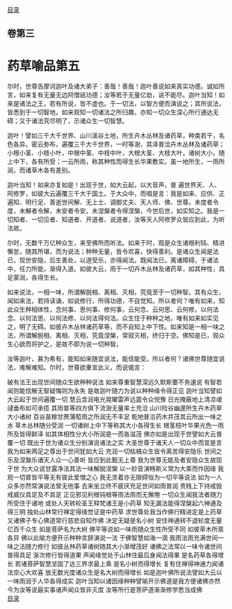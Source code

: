 <div class="menu"><a href="/lotus-sutra/#/table-of-contents">目录</a></div>
<hgroup>
  <h2>卷第三</h2>
  <h1>药草喻品第五</h1>
</hgroup>
<p>
  尔时，世尊告摩诃迦叶及诸大弟子：善哉！善哉！迦叶善说如来真实功德。诚如所言，如来复有无量无边阿僧祇功德；汝等若于无量亿劫，说不能尽。迦叶当知！如来是诸法之王，若有所说，皆不虚也。于一切法，以智方便而演说之；其所说法，皆悉到于一切智地。如来观知一切诸法之所归趣，亦知一切众生深心所行通达无碍；又于诸法究尽明了，示诸众生一切智慧。
</p>
<p>
  迦叶！譬如三千大千世界、山川溪谷土地，所生卉木丛林及诸药草，种类若干，名色各异。密云弥布，遍覆三千大千世界，一时等澍，其泽普洽卉木丛林及诸药草；小根小茎、小枝小叶，中根中茎、中枝中叶，大根大茎、大枝大叶，诸树大小，随上中下，各有所受；一云所雨，称其种性而得生长华果敷实。虽一地所生，一雨所润，而诸草木各有差别。
</p>
<p>
  迦叶当知！如来亦复如是！出现于世，如大云起，以大音声，普
  遍世界天、人、阿修罗，如彼大云遍覆三千大千国土。于大众中，而唱是言：我是如来、应供、正遍知、明行足、善逝世间解、无上士、调御丈夫、天人师、佛、世尊。未度者令度，未解者令解，未安者令安，未涅槃者令得涅槃，今世后世，如实知之。我是一切知者、一切见者、知道者、开道者、说道者，汝等天人阿修罗众皆应到此，为听法故。
</p>
<p>
  尔时，无数千万亿种众生，来至佛所而听法。如来于时，观是众生诸根利钝、精进懈怠，随其所堪，而为说法；种种无量，皆令欢喜，快得善利。是诸众生闻是法已，现世安隐，后生善处，以道受乐，亦得闻法。既闻法已，离诸障碍，于诸法中，任力所能，渐得入道。如彼大云，雨于一切卉木丛林及诸药草，如其种性，具足蒙润，各得生长。
</p>
<p>
  如来说法，一相一味，所谓解脱相、离相、灭相，究竟至于一切种智。其有众生，闻如来法，若持读诵，如说修行，所得功德，不自觉知。所以者何？唯有如来，知此众生种相体性，念何事、思何事、修何事，云何念、云何思、云何修，以何法念、以何法思、以何法修、以何法得何法。众生住于种种之地，唯有如来如实见之，明了无碍。如彼卉木丛林诸药草等，而不自知上中下性。如来知是一相一味之法，所谓解脱相、离相、灭相，究竟涅槃，常寂灭相，终归于空。佛知是已，观众生心欲而将护之，是故不即为说一切种智。
</p>
<p>
  汝等迦叶，甚为希有，能知如来随宜说法，能信能受。所以者何？诸佛世尊随宜说法，难解难知。尔时，世尊欲重宣此义，而说偈言：
</p>
<div class="commentary">
  <span class="commentary__sentence">破有法王</span
  ><span class="commentary__sentence">出现世间</span
  ><span class="commentary__sentence">随众生欲</span
  ><span class="commentary__sentence">种种说法</span>
  <span class="commentary__sentence">如来尊重</span
  ><span class="commentary__sentence">智慧深远</span
  ><span class="commentary__sentence">久默斯要</span
  ><span class="commentary__sentence">不务速说</span>
  <span class="commentary__sentence">有智若闻</span
  ><span class="commentary__sentence">则能信解</span
  ><span class="commentary__sentence">无智疑悔</span
  ><span class="commentary__sentence">则为永失</span>
  <span class="commentary__sentence">是故迦叶</span
  ><span class="commentary__sentence">随力为说</span
  ><span class="commentary__sentence">以种种缘</span
  ><span class="commentary__sentence">令得正见</span>
  <span class="commentary__sentence">迦叶当知</span
  ><span class="commentary__sentence">譬如大云</span
  ><span class="commentary__sentence">起于世间</span
  ><span class="commentary__sentence">遍覆一切</span>
  <span class="commentary__sentence">慧云含润</span
  ><span class="commentary__sentence">电光晃曜</span
  ><span class="commentary__sentence">雷声远震</span
  ><span class="commentary__sentence">令众悦豫</span>
  <span class="commentary__sentence">日光掩蔽</span
  ><span class="commentary__sentence">地上清凉</span
  ><span class="commentary__sentence">叆叇垂布</span
  ><span class="commentary__sentence">如可承揽</span>
  <span class="commentary__sentence">其雨普等</span
  ><span class="commentary__sentence">四方俱下</span
  ><span class="commentary__sentence">流澍无量</span
  ><span class="commentary__sentence">率土充洽</span>
  <span class="commentary__sentence">山川险谷</span
  ><span class="commentary__sentence">幽邃所生</span
  ><span class="commentary__sentence">卉木药草</span
  ><span class="commentary__sentence">大小诸树</span>
  <span class="commentary__sentence">百谷苗稼</span
  ><span class="commentary__sentence">甘蔗蒲萄</span
  ><span class="commentary__sentence">雨之所润</span
  ><span class="commentary__sentence">无不丰足</span>
  <span class="commentary__sentence">乾地普洽</span
  ><span class="commentary__sentence">药木并茂</span
  ><span class="commentary__sentence">其云所出</span
  ><span class="commentary__sentence">一味之水</span>
  <span class="commentary__sentence">草木丛林</span
  ><span class="commentary__sentence">随分受润</span>
  <span class="commentary__sentence">一切诸树</span
  ><span class="commentary__sentence">上中下等</span
  ><span class="commentary__sentence">称其大小</span
  ><span class="commentary__sentence">各得生长</span>
  <span class="commentary__sentence">根茎枝叶</span
  ><span class="commentary__sentence">华果光色</span
  ><span class="commentary__sentence">一雨所及</span
  ><span class="commentary__sentence">皆得鲜泽</span>
  <span class="commentary__sentence">如其体相</span
  ><span class="commentary__sentence">性分大小</span
  ><span class="commentary__sentence">所润是一</span
  ><span class="commentary__sentence">而各滋茂</span>
  <span class="commentary__sentence">佛亦如是</span
  ><span class="commentary__sentence">出现于世</span
  ><span class="commentary__sentence">譬如大云</span
  ><span class="commentary__sentence">普覆一切</span>
  <span class="commentary__sentence">既出于世</span
  ><span class="commentary__sentence">为诸众生</span
  ><span class="commentary__sentence">分别演说</span
  ><span class="commentary__sentence">诸法之实</span>
  <span class="commentary__sentence">大圣世尊</span
  ><span class="commentary__sentence">于诸天人</span
  ><span class="commentary__sentence">一切众中</span
  ><span class="commentary__sentence">而宣是言</span>
  <span class="commentary__sentence">我为如来</span
  ><span class="commentary__sentence">两足之尊</span
  ><span class="commentary__sentence">出于世间</span
  ><span class="commentary__sentence">犹如大云</span>
  <span class="commentary__sentence">充润一切</span
  ><span class="commentary__sentence">枯槁众生</span
  ><span class="commentary__sentence">皆令离苦</span
  ><span class="commentary__sentence">得安隐乐</span>
  <span class="commentary__sentence">世间之乐</span
  ><span class="commentary__sentence">及涅槃乐</span
  ><span class="commentary__sentence">诸天人众</span
  ><span class="commentary__sentence">一心善听</span>
  <span class="commentary__sentence">皆应到此</span
  ><span class="commentary__sentence">觐无上尊</span>
  <span class="commentary__sentence">我为世尊</span
  ><span class="commentary__sentence">无能及者</span
  ><span class="commentary__sentence">安隐众生</span
  ><span class="commentary__sentence">故现于世</span>
  <span class="commentary__sentence">为大众说</span
  ><span class="commentary__sentence">甘露净法</span
  ><span class="commentary__sentence">其法一味</span
  ><span class="commentary__sentence">解脱涅槃</span>
  <span class="commentary__sentence">以一妙音</span
  ><span class="commentary__sentence">演畅斯义</span
  ><span class="commentary__sentence">常为大乘</span
  ><span class="commentary__sentence">而作因缘</span>
  <span class="commentary__sentence">我观一切</span
  ><span class="commentary__sentence">普皆平等</span
  ><span class="commentary__sentence">无有彼此</span
  ><span class="commentary__sentence">爱憎之心</span>
  <span class="commentary__sentence">我无贪着</span
  ><span class="commentary__sentence">亦无限碍</span
  ><span class="commentary__sentence">恒为一切</span
  ><span class="commentary__sentence">平等说法</span>
  <span class="commentary__sentence">如为一人</span
  ><span class="commentary__sentence">众多亦然</span
  ><span class="commentary__sentence">常演说法</span
  ><span class="commentary__sentence">曾无他事</span>
  <span class="commentary__sentence">去来坐立</span
  ><span class="commentary__sentence">终不疲厌</span
  ><span class="commentary__sentence">充足世间</span
  ><span class="commentary__sentence">如雨普润</span>
  <span class="commentary__sentence">贵贱上下</span
  ><span class="commentary__sentence">持戒毁戒</span
  ><span class="commentary__sentence">威仪具足</span
  ><span class="commentary__sentence">及不具足</span>
  <span class="commentary__sentence">正见邪见</span
  ><span class="commentary__sentence">利根钝根</span
  ><span class="commentary__sentence">等雨法雨</span
  ><span class="commentary__sentence">而无懈倦</span>
  <span class="commentary__sentence">一切众生</span
  ><span class="commentary__sentence">闻我法者</span
  ><span class="commentary__sentence">随力所受</span
  ><span class="commentary__sentence">住于诸地</span>
  <span class="commentary__sentence">或处人天</span
  ><span class="commentary__sentence">转轮圣王</span
  ><span class="commentary__sentence">释梵诸王</span
  ><span class="commentary__sentence">是小药草</span>
  <span class="commentary__sentence">知无漏法</span
  ><span class="commentary__sentence">能得涅槃</span
  ><span class="commentary__sentence">起六神通</span
  ><span class="commentary__sentence">及得三明</span>
  <span class="commentary__sentence">独处山林</span
  ><span class="commentary__sentence">常行禅定</span
  ><span class="commentary__sentence">得缘觉证</span
  ><span class="commentary__sentence">是中药草</span>
  <span class="commentary__sentence">求世尊处</span
  ><span class="commentary__sentence">我当作佛</span
  ><span class="commentary__sentence">行精进定</span
  ><span class="commentary__sentence">是上药草</span>
  <span class="commentary__sentence">又诸佛子</span
  ><span class="commentary__sentence">专心佛道</span
  ><span class="commentary__sentence">常行慈悲</span
  ><span class="commentary__sentence">自知作佛</span>
  <span class="commentary__sentence">决定无疑</span
  ><span class="commentary__sentence">是名小树</span>
  <span class="commentary__sentence">安住神通</span
  ><span class="commentary__sentence">转不退轮</span
  ><span class="commentary__sentence">度无量亿</span
  ><span class="commentary__sentence">百千众生</span>
  <span class="commentary__sentence">如是菩萨</span
  ><span class="commentary__sentence">名为大树</span>
  <span class="commentary__sentence">佛平等说</span
  ><span class="commentary__sentence">如一味雨</span
  ><span class="commentary__sentence">随众生性</span
  ><span class="commentary__sentence">所受不同</span>
  <span class="commentary__sentence">如彼草木</span
  ><span class="commentary__sentence">所禀各异</span>
  <span class="commentary__sentence">佛以此喻</span
  ><span class="commentary__sentence">方便开示</span
  ><span class="commentary__sentence">种种言辞</span
  ><span class="commentary__sentence">演说一法</span>
  <span class="commentary__sentence">于佛智慧</span
  ><span class="commentary__sentence">如海一滴</span>
  <span class="commentary__sentence">我雨法雨</span
  ><span class="commentary__sentence">充满世间</span
  ><span class="commentary__sentence">一味之法</span
  ><span class="commentary__sentence">随力修行</span>
  <span class="commentary__sentence">如彼丛林</span
  ><span class="commentary__sentence">药草诸树</span
  ><span class="commentary__sentence">随其大小</span
  ><span class="commentary__sentence">渐增茂好</span>
  <span class="commentary__sentence">诸佛之法</span
  ><span class="commentary__sentence">常以一味</span
  ><span class="commentary__sentence">令诸世间</span
  ><span class="commentary__sentence">普得具足</span>
  <span class="commentary__sentence">渐次修行</span
  ><span class="commentary__sentence">皆得道果</span>
  <span class="commentary__sentence">声闻缘觉</span
  ><span class="commentary__sentence">处于山林</span
  ><span class="commentary__sentence">住最后身</span
  ><span class="commentary__sentence">闻法得果</span>
  <span class="commentary__sentence">是名药草</span
  ><span class="commentary__sentence">各得增长</span>
  <span class="commentary__sentence">若诸菩萨</span
  ><span class="commentary__sentence">智慧坚固</span
  ><span class="commentary__sentence">了达三界</span
  ><span class="commentary__sentence">求最上乘</span>
  <span class="commentary__sentence">是名小树</span
  ><span class="commentary__sentence">而得增长</span>
  <span class="commentary__sentence">复有住禅</span
  ><span class="commentary__sentence">得神通力</span
  ><span class="commentary__sentence">闻诸法空</span
  ><span class="commentary__sentence">心大欢喜</span>
  <span class="commentary__sentence">放无数光</span
  ><span class="commentary__sentence">度诸众生</span
  ><span class="commentary__sentence">是名大树</span
  ><span class="commentary__sentence">而得增长</span>
  <span class="commentary__sentence">如是迦叶</span
  ><span class="commentary__sentence">佛所说法</span
  ><span class="commentary__sentence">譬如大云</span
  ><span class="commentary__sentence">以一味雨</span
  ><span class="commentary__sentence">润于人华</span
  ><span class="commentary__sentence">各得成实</span>
  <span class="commentary__sentence">迦叶当知</span
  ><span class="commentary__sentence">以诸因缘</span
  ><span class="commentary__sentence">种种譬喻</span
  ><span class="commentary__sentence">开示佛道</span
  ><span class="commentary__sentence">是我方便</span
  ><span class="commentary__sentence">诸佛亦然</span>
  <span class="commentary__sentence">今为汝等</span
  ><span class="commentary__sentence">说最实事</span
  ><span class="commentary__sentence">诸声闻众</span
  ><span class="commentary__sentence">皆非灭度</span>
  <span class="commentary__sentence">汝等所行</span
  ><span class="commentary__sentence">是菩萨道</span
  ><span class="commentary__sentence">渐渐修学</span
  ><span class="commentary__sentence">悉当成佛</span>
</div>
<div class="menu"><a href="/lotus-sutra/#/table-of-contents">目录</a></div>
